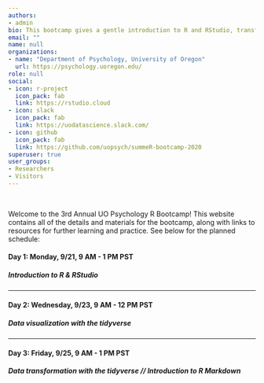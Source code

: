 ```yaml
---
authors:
- admin
bio: This bootcamp gives a gentle introduction to R and RStudio, transforming and visualizing data with the tidyverse, and the basics of R Markdown.
email: ""
name: null
organizations:
- name: "Department of Psychology, University of Oregon"
  url: https://psychology.uoregon.edu/
role: null
social:
- icon: r-project
  icon_pack: fab
  link: https://rstudio.cloud
- icon: slack
  icon_pack: fab
  link: https://uodatascience.slack.com/
- icon: github
  icon_pack: fab
  link: https://github.com/uopsych/summeR-bootcamp-2020
superuser: true
user_groups:
- Researchers
- Visitors
---
```

<br>

Welcome to the 3rd Annual UO Psychology R Bootcamp! This website contains all of the details and materials for the bootcamp, along with links to resources for further learning and practice. See below for the planned schedule:


#### <i class="fa fa-calendar"></i> Day 1: Monday, 9/21, 9 AM - 1 PM PST
##### Introduction to R & RStudio

***

#### <i class="fa fa-calendar"></i> Day 2: Wednesday, 9/23, 9 AM - 12 PM PST
##### Data visualization with the tidyverse

***

#### <i class="fa fa-calendar"></i> Day 3: Friday, 9/25, 9 AM - 1 PM PST
##### Data transformation with the tidyverse // Introduction to R Markdown
